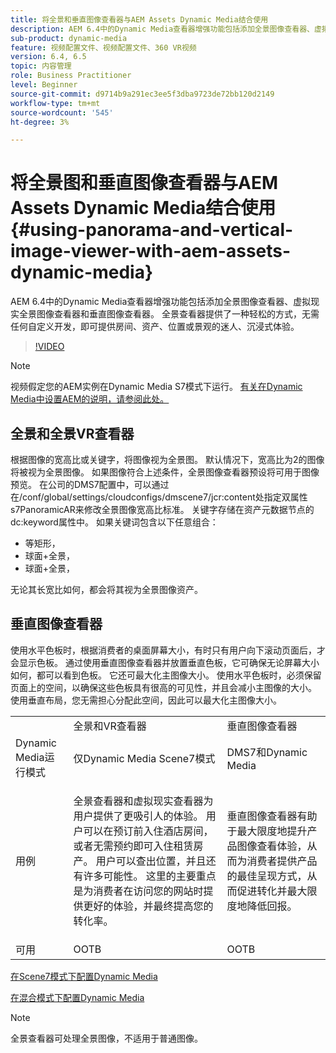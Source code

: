 ```yaml
---
title: 将全景和垂直图像查看器与AEM Assets Dynamic Media结合使用
description: AEM 6.4中的Dynamic Media查看器增强功能包括添加全景图像查看器、虚拟现实全景图像查看器和垂直图像查看器。 全景查看器提供了一种轻松的方式，无需任何自定义开发，即可提供房间、资产、位置或景观的迷人、沉浸式体验。
sub-product: dynamic-media
feature: 视频配置文件、视频配置文件、360 VR视频
version: 6.4, 6.5
topic: 内容管理
role: Business Practitioner
level: Beginner
source-git-commit: d9714b9a291ec3ee5f3dba9723de72bb120d2149
workflow-type: tm+mt
source-wordcount: '545'
ht-degree: 3%

---
```



# 将全景图和垂直图像查看器与AEM Assets Dynamic Media结合使用{#using-panorama-and-vertical-image-viewer-with-aem-assets-dynamic-media}

AEM 6.4中的Dynamic Media查看器增强功能包括添加全景图像查看器、虚拟现实全景图像查看器和垂直图像查看器。 全景查看器提供了一种轻松的方式，无需任何自定义开发，即可提供房间、资产、位置或景观的迷人、沉浸式体验。

>[!VIDEO](https://video.tv.adobe.com/v/24156/?quality=9&learn=on)

>[!NOTE]
>
>视频假定您的AEM实例在Dynamic Media S7模式下运行。 [有关在Dynamic Media中设置AEM的说明，请参阅此处。](https://helpx.adobe.com/cn/experience-manager/6-3/assets/using/config-dynamic-fp-14410.html)

## 全景和全景VR查看器

根据图像的宽高比或关键字，将图像视为全景图。 默认情况下，宽高比为2的图像将被视为全景图像。 如果图像符合上述条件，全景图像查看器预设将可用于图像预览。 在公司的DMS7配置中，可以通过在/conf/global/settings/cloudconfigs/dmscene7/jcr:content处指定双属性s7PanoramicAR来修改全景图像宽高比标准。 关键字存储在资产元数据节点的dc:keyword属性中。 如果关键词包含以下任意组合：

* 等矩形，
* 球面+全景，
* 球面+全景，

无论其长宽比如何，都会将其视为全景图像资产。

## 垂直图像查看器

使用水平色板时，根据消费者的桌面屏幕大小，有时只有用户向下滚动页面后，才会显示色板。 通过使用垂直图像查看器并放置垂直色板，它可确保无论屏幕大小如何，都可以看到色板。 它还可最大化主图像大小。 使用水平色板时，必须保留页面上的空间，以确保这些色板具有很高的可见性，并且会减小主图像的大小。 使用垂直布局，您无需担心分配此空间，因此可以最大化主图像大小。

<table> 
 <tbody>
  <tr>
   <td> </td>
   <td>全景和VR查看器</td>
   <td>垂直图像查看器</td>
  </tr>
  <tr>
   <td>Dynamic Media运行模式</td>
   <td>仅Dynamic Media Scene7模式</td>
   <td>DMS7和Dynamic Media</td>
  </tr>
  <tr>
   <td>用例</td>
   <td><p>全景查看器和虚拟现实查看器为用户提供了更吸引人的体验。 用户可以在预订前入住酒店房间，或者无需预约即可入住租赁房产。 用户可以查出位置，并且还有许多可能性。 这里的主要重点是为消费者在访问您的网站时提供更好的体验，并最终提高您的转化率。</p> <p> </p> </td> 
   <td><p>垂直图像查看器有助于最大限度地提升产品图像查看体验，从而为消费者提供产品的最佳呈现方式，从而促进转化并最大限度地降低回报。</p> <p> </p> </td>
  </tr>
  <tr>
   <td>可用 </td>
   <td>OOTB</td>
   <td>OOTB</td>
  </tr>
 </tbody>
</table>

[在Scene7模式下配置Dynamic Media](https://helpx.adobe.com/experience-manager/6-5/assets/using/config-dms7.html)

[在混合模式下配置Dynamic Media](https://helpx.adobe.com/cn/experience-manager/6-5/assets/using/config-dynamic.html)

>[!NOTE]
>
>全景查看器可处理全景图像，不适用于普通图像。
